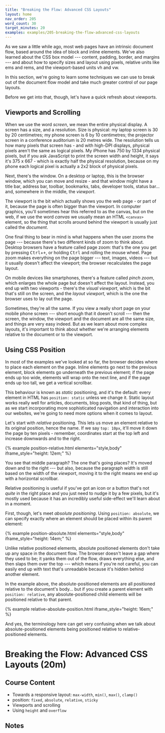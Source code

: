```yaml
---
title: "Breaking the Flow: Advanced CSS Layouts"
layout: home
nav_order: 205
word_count: 30
target_minutes: 20
examples: examples/205-breaking-the-flow-advanced-css-layouts
---
```

As we saw a little while ago, most web pages have an intrinsic document flow, based around the idea of block and inline elements. We've also learned about the CSS box model --- content, padding, border, and margins --- and about how to specify sizes and layout using pixels, relative units like ems and rems, and the viewport-based units vh and vw.

In this section, we're going to learn some techniques we can use to break out of the document flow model and take much greater control of our page layouts.

Before we get into that, though, let's have a quick refresh about viewports.

## Viewports and Scrolling

When we use the word *screen*, we mean the entire physical display. A screen has a size, and a resolution. Size is physical: my laptop screen is 30 by 20 centimetres; my phone screen is 6 by 10 centimetres; the projector screen in a conference auditorium is 20 metres wide. The resolution tells us how many pixels that screen has - and with high-DPI displays, physical pixels aren't the same as logical pixels. My iPhone has 750 by 1334 physical pixels, but if you ask JavaScript to print the screen width and height, it says it's 375 x 667 - which is exactly half the physical resolution, because on my phone each logical pixel is actually a 2x2 block of physical pixels.

Next, there's the window. On a desktop or laptop, this is the browser window, which you can move and resize - and that window might have a title bar, address bar, toolbar, bookmarks, tabs, developer tools, status bar... and, somewhere in the middle, the *viewport*. 

The viewport is the bit which actually shows you the web page - or part of it, because the page is often bigger than the viewport. In computer graphics, you'll sometimes hear this referred to as the canvas, but on the web, if we use the word *canvas* we usually mean an HTML `<canvas>` element, so the thing that scrolls around behind the viewport is usually just called the *document*.

One final thing to bear in mind is what happens when the user zooms the page --- because there's two different kinds of zoom to think about. Desktop browsers have a feature called page zoom: that's the one you get by pressing <kbd>Ctrl</kbd>+<kbd>+</kbd>, or holding <kbd>Ctrl</kbd> and rolling the mouse wheel. Page zoom makes everything on the page bigger --- text, images, videos --- but it usually doesn't affect the viewport; the browser recalculates the page layout.

On mobile devices like smartphones, there's a feature called *pinch zoom*, which enlarges the whole page but doesn't affect the layout. Instead, you end up with two viewports - there's the *visual viewport*, which is the bit that's still on the screen, and the *layout viewport*, which is the one the browser uses to lay out the page.

Sometimes, they're all the same. If you view a really short page on your mobile phone screen --- short enough that it doesn't scroll --- then the screen, the window, the viewport and the document are all the same size, and things are very easy indeed. But as we learn about more complex layouts, it's important to think about whether we're arranging elements relative to the document or to the viewport. 

## Using CSS Position

In most of the examples we've looked at so far, the browser decides where to place each element on the page. Inline elements go next to the previous element, block elements go underneath the previous element; if the page ends up too wide, elements will wrap onto the next line, and if the page ends up too tall, we get a vertical scrollbar.

This behaviour is known as *static* positioning, and it's the default: every element in HTML has `position: static` unless we change it. Static layout works really well for articles, documents, blog posts, that kind of thing, but as we start incorporating more sophisticated navigation and interaction into our websites, we're going to need more options when it comes to layout.

Let's start with *relative* positioning. This lets us move an element relative to its original position, hence the name. If we say `top: 10px`, it'll move it down the page by ten pixels - remember, coordinates start at the top left and increase downwards and to the right. 

{% example position-relative.html elements="style,body" iframe_style="height: 12em;" %}

You see that middle paragraph? The one that's going places? It's moved down and to the right --- but also, because the paragraph *width* is still based on the width of the *viewport*, moving it to the right means we end up with a horizontal scrollbar.

Relative positioning is useful if you've got an icon or a button that's not *quite* in the right place and you just need to nudge it by a few pixels, but it's mostly used because it has an incredibly useful side-effect we'll learn about in a moment.

First, though, let's meet *absolute positioning*. Using `position: absolute`, we can specify exactly where an element should be placed within its parent element:

{% example position-absolute.html elements="style,body" iframe_style="height: 14em;" %}

Unlike relative positioned elements, absolute positioned elements don't take up any space in the document flow. The browser doesn't leave a gap where they used to be; it yanks them out of the flow, draws everything else, and then slaps them over the top --- which means if you're not careful, you can easily end up with text that's unreadable because it's hidden behind another element.

In the example above, the absolute-positioned elements are all positioned relative to the document's body... but if you create a parent element with `position: relative`, any absolute-positioned child elements will be positioned relative to that parent.

{% example relative-absolute-position.html iframe_style="height: 16em;" %}

And yes, the terminology here can get very confusing when we talk about absolute-positioned elements being positioned relative to relative-positioned elements.

 







# Breaking the Flow: Advanced CSS Layouts (20m)

## Course Content

- Towards a responsive layout: `max-width`, `min()`, `max()`, `clamp()`
- position: `fixed`, `absolute`, `relative`, `sticky`
- Viewports and scrolling
- Using `height` and `overflow`

## Notes













